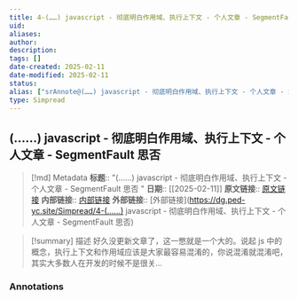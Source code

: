 ```yaml
---
title: 4-(……) javascript - 彻底明白作用域、执行上下文 - 个人文章 - SegmentFault 思否@annote
uid: 
aliases: 
author: 
description: 
tags: []
date-created: 2025-02-11
date-modified: 2025-02-11
status: 
alias: ["srAnnote@(……) javascript - 彻底明白作用域、执行上下文 - 个人文章 - SegmentFault 思否"]
type: Simpread
---
```


## (……) javascript - 彻底明白作用域、执行上下文 - 个人文章 - SegmentFault 思否

> [!md] Metadata
> **标题**:: "(……) javascript - 彻底明白作用域、执行上下文 - 个人文章 - SegmentFault 思否 "
> **日期**:: [[2025-02-11]]
> **原文链接**:: [原文链接](https://segmentfault.com/a/1190000013915935)
> **内部链接**:: [内部链接](http://localhost:7026/reading/4)
> **外部链接**:: [外部链接](https://dg.ped-yc.site/Simpread/4-(……) javascript - 彻底明白作用域、执行上下文 - 个人文章 - SegmentFault 思否)

> [!summary] 描述
> 好久没更新文章了，这一憋就是一个大的。说起 js 中的概念，执行上下文和作用域应该是大家最容易混淆的，你说混淆就混淆吧，其实大多数人在开发的时候不是很关…

### Annotations
